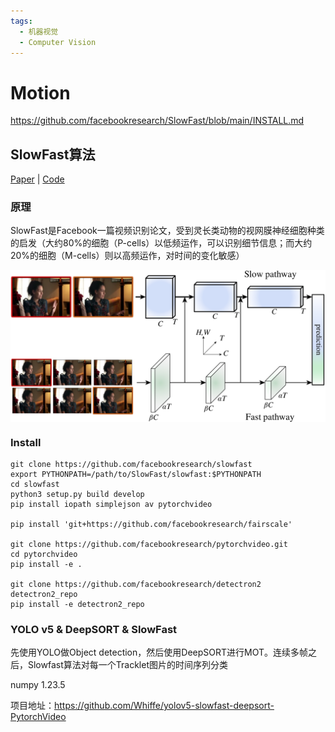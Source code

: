 ```yaml
---
tags:
  - 机器视觉
  - Computer Vision
---
```


<style>
html.dark .light-mode {
  display: none;
}

html.dark .dark-mode {
  display: block;
}

html:not(.dark) .light-mode {
  display: block;
}

html:not(.dark) .dark-mode {
  display: none;
}
</style>

# Motion

https://github.com/facebookresearch/SlowFast/blob/main/INSTALL.md

## SlowFast算法
[Paper](https://arxiv.org/abs/1812.03982v1) | [Code](https://github.com/facebookresearch/SlowFast)

### 原理

SlowFast是Facebook一篇视频识别论文，受到灵长类动物的视网膜神经细胞种类的启发（大约80%的细胞（P-cells）以低频运作，可以识别细节信息；而大约20%的细胞（M-cells）则以高频运作，对时间的变化敏感）
<div class="theme-image">
  <img src="./assets/slow_fast.png" alt="Light Mode Image" class="light-mode">
  <img src="./assets/dark_slow_fast.png" alt="Dark Mode Image" class="dark-mode">
</div>

### Install
```shell
git clone https://github.com/facebookresearch/slowfast
export PYTHONPATH=/path/to/SlowFast/slowfast:$PYTHONPATH
cd slowfast
python3 setup.py build develop
pip install iopath simplejson av pytorchvideo

pip install 'git+https://github.com/facebookresearch/fairscale'

git clone https://github.com/facebookresearch/pytorchvideo.git
cd pytorchvideo
pip install -e .

git clone https://github.com/facebookresearch/detectron2 detectron2_repo
pip install -e detectron2_repo
```

### YOLO v5 & DeepSORT & SlowFast
先使用YOLO做Object detection，然后使用DeepSORT进行MOT。连续多帧之后，Slowfast算法对每一个Tracklet图片的时间序列分类

numpy 1.23.5

项目地址：https://github.com/Whiffe/yolov5-slowfast-deepsort-PytorchVideo
